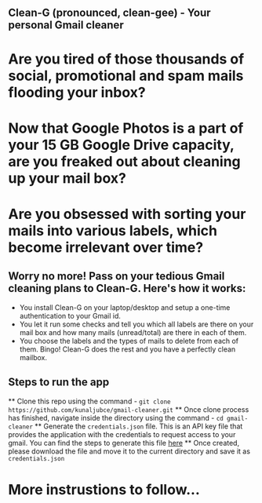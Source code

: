 ## Clean-G (pronounced, clean-gee) - Your personal Gmail cleaner

# Are you tired of those thousands of social, promotional and spam mails flooding your inbox?
# Now that Google Photos is a part of your 15 GB Google Drive capacity, are you freaked out about cleaning up your mail box?
# Are you obsessed with sorting your mails into various labels, which become irrelevant over time?

## Worry no more! Pass on your tedious Gmail cleaning plans to Clean-G. Here's how it works:
- You install Clean-G on your laptop/desktop and setup a one-time authentication to your Gmail id.
- You let it run some checks and tell you which all labels are there on your mail box and how many mails (unread/total) are there in each of them.
- You choose the labels and the types of mails to delete from each of them. Bingo! Clean-G does the rest and you have a perfectly clean mailbox.

## Steps to run the app
** Clone this repo using the command - `git clone https://github.com/kunaljubce/gmail-cleaner.git`
** Once clone process has finished, navigate inside the directory using the command - `cd gmail-cleaner`
** Generate the `credentials.json` file. This is an API key file that provides the application with the credentials to request access to your gmail. You can find the steps to generate this file [here](https://developers.google.com/workspace/guides/create-credentials#api-key)
** Once created, please download the file and move it to the current directory and save it as `credentials.json`

# More instrustions to follow...
